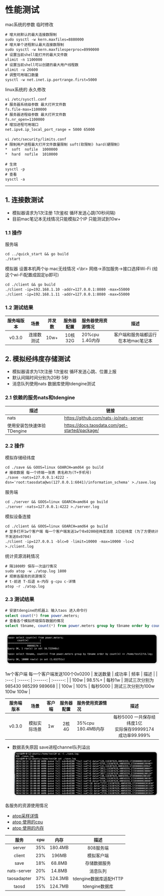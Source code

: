 # 性能测试

mac系统的参数 临时修改
``` shell
# 增大统默认的最大连接数限制
sudo sysctl -w kern.maxfiles=8880000
# 增大单个进程默认最大连接数限制
sudo sysctl -w kern.maxfilesperproc=8990000
# 设置当前shell能打开的最大文件数
ulimit -n 1100000
# 设置当前shell可以创建的最大用户线程数
ulimit -u 26600
# 调整可用端口数量
sysctl -w net.inet.ip.portrange.first=5000

```

linux系统的 永久修改
``` shell
vi /etc/sysctl.conf
# 服务器系统级参数 最大打开文件数
fs.file-max=1100000
# 服务器进程级参数 最大打开文件数
fs.nr_open=1100000
# 增加进程可用端口
net.ipv4.ip_local_port_range = 5000 65000

vi /etc/security/limits.conf
# 限制用户进程最大打开文件数量限制 soft(软限制) hard(硬限制)
*  soft  nofile  1000000
*  hard  nofile  1010000

# 生效
sysctl -p
# 查看
sysctl -a
```

---
## 1. 连接数测试
- 模拟器请求为1次注册 1次鉴权 循环发送心跳(10秒间隔)
- 目前mac笔记本无线情况只能模拟2个IP 只能测试到10w+

### 1.1 操作
服务端
``` shell
cd ../quick_start && go build
./start
```

模拟器 设置本机两个ip mac无线情况  <\br>
网络->添加服务->接口选择Wi-Fi (给这个wi-Fi配置成固定ip即可)
``` shell
cd ./client && go build
./client -ip=192.168.1.10 -addr=127.0.0.1:8080 -max=55000
./client -ip=192.168.1.11 -addr=127.0.0.1:8080 -max=55000
```

### 1.2 测试结果
| 服务端版本  |   场景   | 并发数 |  服务器配置  | 服务器使用资源情况 |  描述  |
| :---:   | :-------: | :--: | :------: | :-------------- | :----------------------------: |
|  v0.3.0 | 连接数测试  | 10w+ |  10核32G | 20%cpu 1.4G内存  | 客户端和服务端都运行在本地mac笔记本 |

## 2. 模拟经纬度存储测试
- 模拟器请求为1次注册 1次鉴权 循环发送心跳、位置上报
- 默认间隔时间分别为20秒 5秒
- 消息队列使用nats 数据库使用tdengine测试

### 2.1 依赖的服务nats和tdengine
| 描述                | 链接                         |
|--------------------|------------------------------|
| nats    | https://github.com/nats-io/nats-server |
| 使用安装包快速体验 TDengine | https://docs.taosdata.com/get-started/package/ |

### 2.2 操作

模拟存储经纬度
``` shell
cd ./save && GOOS=linux GOARCH=amd64 go build
# 接收数据 每一个终端一张表 表名称为(T+手机号)
./save -nats=127.0.0.1:4222 -dsn='root:taosdata@ws(127.0.0.1:6041)/information_schema' >./save.log
```

服务端
``` shell
cd ./server && GOOS=linux GOARCH=amd64 go build
./server -nats=127.0.0.1:4222 >./server.log
```

模拟设备连接
``` shell
cd ./client && GOOS=linux GOARCH=amd64 go build
# 至多打开1w个客户端 每一个客户端发送1w个0x0200经纬度消息 1亿经纬度 (为了方便统计 不发送0x0704)
./client -ip=127.0.0.1 -blc=0 -limit=10000 -max=10000 -lc=2 >./client.log
```

统计资源消耗情况
``` shell
# 隔1800秒 保存一次运行情况
sudo atop -w ./atop.log 1800
# 观察各服务的资源情况
# t-前进 T-后退 m-内存 g-cpu c-详情
atop -r ./atop.log
```

### 2.3 测试结果
``` sql
# 安装tdengine的机器上 输入taos 进入命令行
select count(*) from power.meters;
# 查看各个模拟终端保存数据的情况
select tbname, count(*) from power.meters group by tbname order by count(*) >> /home/test2/td.log;
```
![数据保存情况](./testdata/db.png)

1w个客户端 每一个客户端发送100个0x0200
| 发送数量 | 成功率 | 频率 | 描述 |
| :---: | :-----: | :------: | :------: |
| 100w |  98.5%+ | 每秒1w | 测试三次分别为985430 985299 989668 |
| 100w |  100% | 每秒5000 | 测试三次分别为100w 100w 100w |

| 服务端版本  |   场景   | 客户端 |  服务器配置  | 服务使用资源情况 |  描述  |
| :---:   | :-------: | :--: | :------: | :-------------- | :----------------------------: |
|  v0.3.0 | 模拟实际场景  | 1w |  2核4G | 35%cpu 180.4MB内存 | 每秒5000 一共保存经纬度1亿  <br/> 实际保存99999174 成功率99.999% |

- 数据丢失原因 save进程channel队列溢出  <br/>
![数据丢失情况](./testdata/save.png)

各服务的资源使用情况
- [atop采样详情](./testdata/atop.log)
- [atop 使用的cpu](./testdata/atop_cpu.png)
- [atop 使用的内存](./testdata/atop_cpu.png)

| 服务  |   cpu   | 内存 | 描述 |
| :---:   | :-------: | :--: | :--: |
|  server | 35% | 180.4MB | 808服务端 |
|  client | 23% | 196MB | 模拟客户端 |
|  save |  18% | 68.8MB | 存储数据服务 |
|  nats-server | 20% | 14.8MB | 消息队列 |
|  taosadapter | 37% | 124.3MB | tdengine数据库适配HTTP |
|  taosd | 15% | 124.7MB | tdengine数据库 |